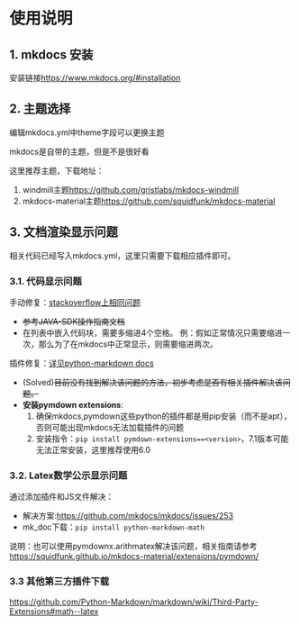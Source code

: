 # 使用说明

## 1. mkdocs 安装

安装链接<https://www.mkdocs.org/#installation>

## 2. 主题选择

编辑mkdocs.yml中theme字段可以更换主题

mkdocs是自带的主题，但是不是很好看

这里推荐主题，下载地址：

1. windmill主题<https://github.com/gristlabs/mkdocs-windmill>
2. mkdocs-material主题<https://github.com/squidfunk/mkdocs-material>

## 3. 文档渲染显示问题

相关代码已经写入mkdocs.yml，这里只需要下载相应插件即可。

### 3.1. 代码显示问题

手动修复：[stackoverflow上相同问题](<https://stackoverflow.com/questions/18088955/markdown-continue-numbered-list>)

* ~~参考JAVA-SDK操作指南文档~~
* 在列表中嵌入代码块，需要多缩进4个空格。
例：假如正常情况只需要缩进一次，那么为了在mkdocs中正常显示，则需要缩进两次。

插件修复：[详见python-markdown docs](<https://python-markdown.github.io/extensions/fenced_code_blocks/#syntax>)

* (Solved)~~目前没有找到解决该问题的方法，初步考虑是否有相关插件解决该问题。~~
* **安装pymdown extensions**:
    1. 确保mkdocs,pymdown这些python的插件都是用pip安装（而不是apt），否则可能出现mkdocs无法加载插件的问题
    2. 安装指令：`pip install pymdown-extensions==<version>`，7.1版本可能无法正常安装，这里推荐使用6.0

### 3.2. Latex数学公示显示问题

通过添加插件和JS文件解决：

* 解决方案:<https://github.com/mkdocs/mkdocs/issues/253>
* mk_doc下载：`pip install python-markdown-math`

说明：也可以使用pymdownx.arithmatex解决该问题，相关指南请参考<https://squidfunk.github.io/mkdocs-material/extensions/pymdown/>   

### 3.3 其他第三方插件下载

<https://github.com/Python-Markdown/markdown/wiki/Third-Party-Extensions#math--latex>
